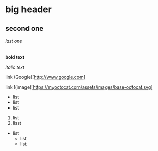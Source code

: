 
# big header

## second one 

###### last one

**bold text**

*italic text*

link (Google)[http://www.google.com]

link !(image)[https://myoctocat.com/assets/images/base-octocat.svg]

- list
- list
- list

1. list
2. lisst

- list
    - list
    - list
    
